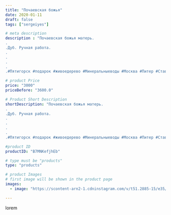 ```yaml
---
title: "Почаевская божья"
date: 2020-01-11
draft: false
tags: ["sergeiyes"]

# meta description
description : "Почаевская божья матерь.
.
.Дуб. Ручная работа.
.
.
.
.
.#Пятигорск #подарок #живоедерево #Минеральныеводы #Москва #Питер #Ставрополь #Сочи #Симферополь #Севаст"

# product Price
price: "3000"
priceBefore: "3600.0"

# Product Short Description
shortDescription: "Почаевская божья матерь.
.
.Дуб. Ручная работа.
.
.
.
.
.#Пятигорск #подарок #живоедерево #Минеральныеводы #Москва #Питер #Ставрополь #Сочи #Симферополь #Севастополь #УФО #Анапа #Краснодар #Екатеринбург #Челябинск #Ессентуки #Железноводск #Кисловодск #Ростовнадону #gruppazahvata #крым #sergeystar  #Волгоград"

#product ID
productID: "B7MNKefjhEb"

# type must be "products"
type: "products"

# product Images
# first image will be shown in the product page
images:
  - image: "https://scontent-arn2-1.cdninstagram.com/v/t51.2885-15/e35/81567745_468399710745165_5131222409584440447_n.jpg?tp=1&_nc_ht=scontent-arn2-1.cdninstagram.com&_nc_cat=109&_nc_ohc=KpaCjauZmekAX-Uxi-F&ccb=7-4&oh=535862483c75cec706e1dab73d539aa5&oe=6083A614&_nc_sid=86f79a&ig_cache_key=MjIxOTIwNjYxMDkyNzg4MjUyMw%3D%3D.2-ccb7-4"

---
```

lorem
